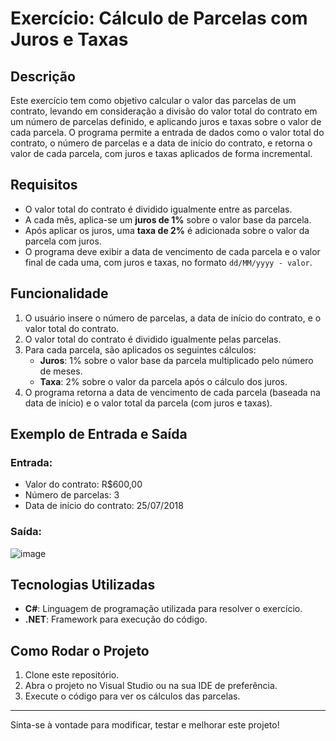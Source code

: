 # Exercício: Cálculo de Parcelas com Juros e Taxas

## Descrição

Este exercício tem como objetivo calcular o valor das parcelas de um contrato, levando em consideração a divisão do valor total do contrato em um número de parcelas definido, e aplicando juros e taxas sobre o valor de cada parcela. O programa permite a entrada de dados como o valor total do contrato, o número de parcelas e a data de início do contrato, e retorna o valor de cada parcela, com juros e taxas aplicados de forma incremental.

## Requisitos

- O valor total do contrato é dividido igualmente entre as parcelas.
- A cada mês, aplica-se um **juros de 1%** sobre o valor base da parcela.
- Após aplicar os juros, uma **taxa de 2%** é adicionada sobre o valor da parcela com juros.
- O programa deve exibir a data de vencimento de cada parcela e o valor final de cada uma, com juros e taxas, no formato `dd/MM/yyyy - valor`.

## Funcionalidade

1. O usuário insere o número de parcelas, a data de início do contrato, e o valor total do contrato.
2. O valor total do contrato é dividido igualmente pelas parcelas.
3. Para cada parcela, são aplicados os seguintes cálculos:
    - **Juros**: 1% sobre o valor base da parcela multiplicado pelo número de meses.
    - **Taxa**: 2% sobre o valor da parcela após o cálculo dos juros.
4. O programa retorna a data de vencimento de cada parcela (baseada na data de início) e o valor total da parcela (com juros e taxas).

## Exemplo de Entrada e Saída

### Entrada:
- Valor do contrato: R$600,00
- Número de parcelas: 3
- Data de início do contrato: 25/07/2018

### Saída:
![image](https://github.com/user-attachments/assets/9beb5506-6105-4983-ab23-2eb4bc104dbe)

## Tecnologias Utilizadas

- **C#**: Linguagem de programação utilizada para resolver o exercício.
- **.NET**: Framework para execução do código.

## Como Rodar o Projeto

1. Clone este repositório.
2. Abra o projeto no Visual Studio ou na sua IDE de preferência.
3. Execute o código para ver os cálculos das parcelas.

---

Sinta-se à vontade para modificar, testar e melhorar este projeto!

